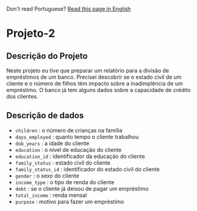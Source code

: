 Don't read Portuguese? [Read this page in English](https://github.com/JulioLima97/Projeto-2/blob/main/README-en.md)
# Projeto-2
## Descrição do Projeto
Neste projeto eu tive que preparar um relatório para a divisão de empréstimos de um banco. Precisei descobrir se o estado civil de um cliente e o número de filhos têm impacto sobre a inadimplência de um empréstimo. O banco já tem alguns dados sobre a capacidade de crédito dos clientes.

## Descrição de dados
- `children` : o número de crianças na família
- `days_employed` : quanto tempo o cliente trabalhou
- `dob_years` : a idade do cliente
- `education` : o nível de educação do cliente
- `education_id` : identificador da educação do cliente
- `family_status` : estado civil do cliente
- `family_status_id` : identificador do estado civil do cliente
- `gender` : o sexo do cliente
- `income_type` : o tipo de renda do cliente
- `debt` : se o cliente já deixou de pagar um empréstimo
- `total_income` : renda mensal
- `purpose` : motivo para fazer um empréstimo
